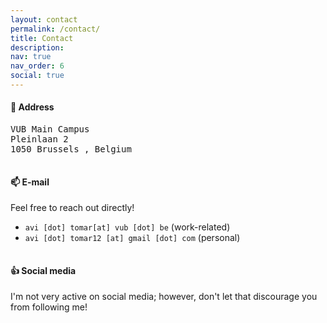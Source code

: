 ```yaml
---
layout: contact
permalink: /contact/
title: Contact
description: 
nav: true
nav_order: 6
social: true
---
```


#### 🏢 Address
<p style="font-family:monospace">
VUB Main Campus <br>
Pleinlaan 2 <br>
1050 Brussels , Belgium <br>
</p>
<hr style="visibility:hidden;" />

#### 📫 E-mail
Feel free to reach out directly!
- `avi [dot] tomar[at] vub [dot] be` (work-related)
- `avi [dot] tomar12 [at] gmail [dot] com` (personal)
<hr style="visibility:hidden;" />

#### 👍 Social media
I'm not very active on social media; however, don't let that discourage you from following me!